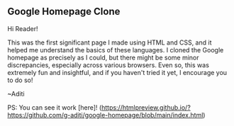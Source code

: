 ## Google Homepage Clone

Hi Reader!  

This was the first significant page I made using HTML and CSS, and it helped me understand the basics of these languages.
I cloned the Google homepage as precisely as I could, but there might be some minor discrepancies, especially across various browsers.
Even so, this was extremely fun and insightful, and if you haven't tried it yet, I encourage you to do so!

~Aditi

PS: You can see it work [here]! (https://htmlpreview.github.io/?https://github.com/g-aditi/google-homepage/blob/main/index.html) 

